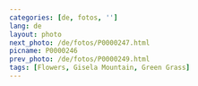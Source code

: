 ```yaml
---
categories: [de, fotos, '']
lang: de
layout: photo
next_photo: /de/fotos/P0000247.html
picname: P0000246
prev_photo: /de/fotos/P0000249.html
tags: [Flowers, Gisela Mountain, Green Grass]
---
```

